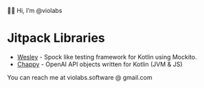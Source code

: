 👋😃 Hi, I’m @violabs

# Jitpack Libraries

* [Wesley](https://jitpack.io/p/violabs/wesley) - Spock like testing framework for Kotlin using Mockito.
* [Chappy](https://jitpack.io/p/violabs/chappy) - OpenAI API objects written for Kotlin (JVM & JS)

You can reach me at violabs.software @ gmail.com
